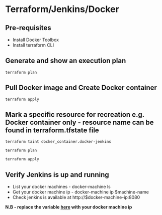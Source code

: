 # Terraform/Jenkins/Docker

## Pre-requisites
* Install Docker Toolbox
* Install terraform CLI

## Generate and show an execution plan
<code>terraform plan</code>

## Pull Docker image and Create Docker container
<code>terraform apply</code>

## Mark a specific resource for recreation e.g. Docker container only - resource name can be found in terraform.tfstate file
<code>terraform taint docker_container.docker-jenkins</code>

<code>terraform plan</code>

<code>terraform apply</code>

## Verify Jenkins is up and running
* List your docker machines - docker-machine ls
* Get your docker machine ip - docker-machine ip $machine-name
* Check jenkins is available at http://$docker-machine-ip:8080

<b>N.B - replace the variable [here](https://github.com/yas360/terraform-example/blob/master/docker/docker-jenkins.tf#L3) with your docker machine ip </b>
